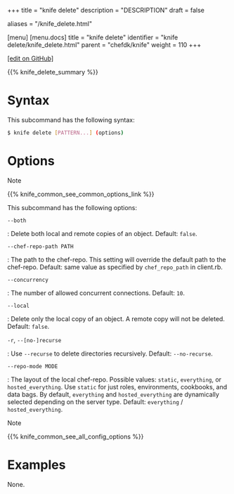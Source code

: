 +++
title = "knife delete"
description = "DESCRIPTION"
draft = false

aliases = "/knife_delete.html"

[menu]
  [menu.docs]
    title = "knife delete"
    identifier = "knife delete/knife_delete.html"
    parent = "chefdk/knife"
    weight = 110
+++    

[\[edit on
GitHub\]](https://github.com/chef/chef-web-docs/blob/master/chef_master/source/knife_delete.rst)

{{% knife_delete_summary %}}

Syntax
======

This subcommand has the following syntax:

``` bash
$ knife delete [PATTERN...] (options)
```

Options
=======

<div class="note" markdown="1">

<div class="admonition-title" markdown="1">

Note

</div>

{{% knife_common_see_common_options_link %}}

</div>

This subcommand has the following options:

`--both`

:   Delete both local and remote copies of an object. Default: `false`.

`--chef-repo-path PATH`

:   The path to the chef-repo. This setting will override the default
    path to the chef-repo. Default: same value as specified by
    `chef_repo_path` in client.rb.

`--concurrency`

:   The number of allowed concurrent connections. Default: `10`.

`--local`

:   Delete only the local copy of an object. A remote copy will not be
    deleted. Default: `false`.

`-r`, `--[no-]recurse`

:   Use `--recurse` to delete directories recursively. Default:
    `--no-recurse`.

`--repo-mode MODE`

:   The layout of the local chef-repo. Possible values: `static`,
    `everything`, or `hosted_everything`. Use `static` for just roles,
    environments, cookbooks, and data bags. By default, `everything` and
    `hosted_everything` are dynamically selected depending on the server
    type. Default: `everything` / `hosted_everything`.

<div class="note" markdown="1">

<div class="admonition-title" markdown="1">

Note

</div>

{{% knife_common_see_all_config_options %}}

</div>

Examples
========

None.
